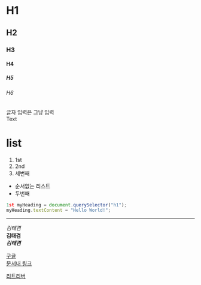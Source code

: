 # H1

## H2

### H3

#### H4

##### H5

###### H6

글자 입력은 그냥 입력 <br>
Text

# list

1. 1st
2. 2nd
3. 세번째

- 순서없는 리스트
- 두번째

```js
1st myHeading = document.querySelector("h1");
myHeading.textContent = "Hello World!";
```

---

_김태겸_  
**김태겸**  
**_김태겸_**

[구글](http://google.com)  
[문서내 링크](#list)

[리트리버](./다운로드.jpeg)
